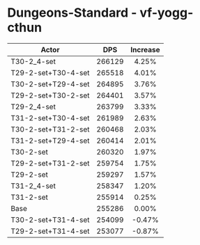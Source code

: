 # Dungeons-Standard - vf-yogg-cthun
| Actor | DPS | Increase |
|---|:---:|:---:|
|T30-2_4-set|266129|4.25%|
|T29-2-set+T30-4-set|265518|4.01%|
|T30-2-set+T29-4-set|264895|3.76%|
|T29-2-set+T30-2-set|264401|3.57%|
|T29-2_4-set|263799|3.33%|
|T31-2-set+T30-4-set|261989|2.63%|
|T30-2-set+T31-2-set|260468|2.03%|
|T31-2-set+T29-4-set|260414|2.01%|
|T30-2-set|260320|1.97%|
|T29-2-set+T31-2-set|259754|1.75%|
|T29-2-set|259297|1.57%|
|T31-2_4-set|258347|1.20%|
|T31-2-set|255914|0.25%|
|Base|255286|0.00%|
|T30-2-set+T31-4-set|254099|-0.47%|
|T29-2-set+T31-4-set|253077|-0.87%|
